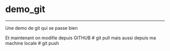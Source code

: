 # demo_git
----------

Une demo de git qui se passe bien

Et maintenant on modifie depuis GITHUB # git pull
mais aussi depuis ma machine locale # git push
